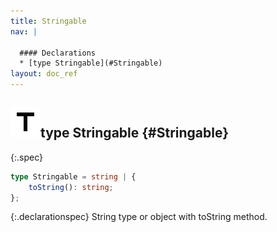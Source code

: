 ```yaml
---
title: Stringable
nav: |

  #### Declarations
  * [type Stringable](#Stringable)
layout: doc_ref
---
```


## ![](/assets/icons/spec-type.svg)type Stringable {#Stringable}
{:.spec}

```typescript
type Stringable = string | {
    toString(): string;
};
```
{:.declarationspec}
String type or object with toString method.

